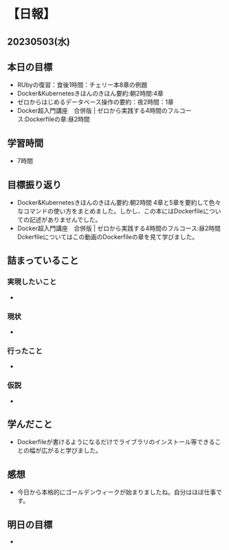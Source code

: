 # 【日報】
## 20230503(水)
## 本日の目標
- RUbyの復習：食後1時間：チェリー本8章の例題
- Docker&Kubernetesきほんのきほん要約:朝2時間:4章
- ゼロからはじめるデータベース操作の要約：夜2時間：1章
- Docker超入門講座　合併版 | ゼロから実践する4時間のフルコース:Dockerfileの章:昼2時間

## 学習時間
- 7時間

## 目標振り返り
- Docker&Kubernetesきほんのきほん要約:朝2時間
4章と5章を要約して色々なコマンドの使い方をまとめました。しかし、この本にはDockerfileについての記述がありませんでした。
- Docker超入門講座　合併版 | ゼロから実践する4時間のフルコース:昼2時間
Dckerfileについてはこの動画のDockerfileの章を見て学びました。

## 詰まっていること
### 実現したいこと 
- 
### 現状
- 
### 行ったこと 
- 
### 仮説
- 

## 学んだこと
- Dockerfileが書けるようになるだけでライブラリのインストール等できることの幅が広がると学びました。

## 感想
- 今日から本格的にゴールデンウィークが始まりましたね。自分はほぼ仕事です。

## 明日の目標
- 

